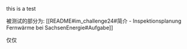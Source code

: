 
this is a test 

被测试的部分为:
[[README#im_challenge24#简介 - Inspektionsplanung Fernwärme bei SachsenEnergie#Aufgabe]]

仅仅


